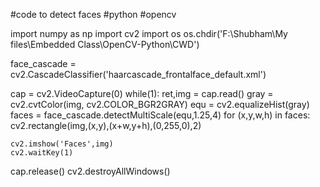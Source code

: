 #code to detect faces
#python
#opencv

import numpy as np
import cv2
import os
os.chdir('F:\Shubham\My files\Embedded Class\OpenCV-Python\CWD')

face_cascade = cv2.CascadeClassifier('haarcascade_frontalface_default.xml')

cap = cv2.VideoCapture(0)
while(1):
	ret,img = cap.read()
	gray = cv2.cvtColor(img, cv2.COLOR_BGR2GRAY)
	equ = cv2.equalizeHist(gray)
	faces = face_cascade.detectMultiScale(equ,1.25,4)
	for (x,y,w,h) in faces:
		cv2.rectangle(img,(x,y),(x+w,y+h),(0,255,0),2)
			
	cv2.imshow('Faces',img)
	cv2.waitKey(1)

cap.release()
cv2.destroyAllWindows()
